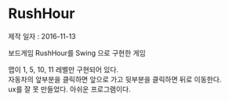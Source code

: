 # RushHour
제작 일자 : 2016-11-13

보드게임 RushHour를 Swing 으로 구현한 게임

맵이 1, 5, 10, 11 레벨만 구현되어 있다.<br>
자동차의 앞부분을 클릭하면 앞으로 가고 뒷부분을 클릭하면 뒤로 이동한다.<br>
ux를 잘 못 만들었다. 아쉬운 프로그램이다.

